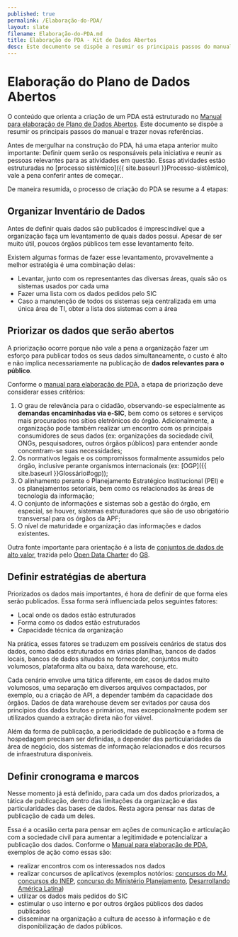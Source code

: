 ```yaml
---
published: true
permalink: /Elaboração-do-PDA/
layout: slate
filename: Elaboração-do-PDA.md
title: Elaboração do PDA - Kit de Dados Abertos
desc: Este documento se dispõe a resumir os principais passos do manual e trazer novas referências.
---
```


Elaboração do Plano de Dados Abertos
====

O conteúdo que orienta a criação de um PDA está estruturado no
[Manual para elaboração de Plano de Dados Abertos](http://www.planejamento.gov.br/secretarias/upload/Arquivos/governo_aberto/manual_elaboracao_plano_dados_abertos.pdf). 
Este documento se dispõe a resumir os principais passos do manual e trazer
novas referências.

Antes de mergulhar na construção do PDA, há uma etapa anterior muito importante:
Definir quem serão os responsáveis pela iniciativa e reunir as pessoas
relevantes para as atividades em questão. Essas atividades estão estruturadas no
[processo sistêmico]({{ site.baseurl }}Processo-sistêmico),
vale a pena conferir antes de começar..

De maneira resumida, o processo de criação do PDA se resume a 4 etapas:

## Organizar Inventário de Dados

Antes de definir quais dados são publicados é imprescindível que a organização faça
um levantamento de quais dados possui. Apesar de ser muito útil, poucos órgãos
públicos tem esse levantamento feito.

Existem algumas formas de fazer esse levantamento, provavelmente a melhor estratégia é uma combinação delas:

* Levantar, junto com os representantes das diversas áreas, quais são os sistemas usados por cada uma
* Fazer uma lista com os dados pedidos pelo SIC
* Caso a manutenção de todos os sistemas seja centralizada em uma única área de TI, obter a lista dos sistemas com a área


## Priorizar os dados que serão abertos

A priorização ocorre porque não vale a pena a organização fazer um esforço para publicar todos os seus dados simultaneamente, o custo é alto e não implica necessariamente na publicação de **dados relevantes para o público**. 

Conforme o [manual para elaboração de PDA](http://www.planejamento.gov.br/secretarias/upload/Arquivos/governo_aberto/manual_elaboracao_plano_dados_abertos.pdf), a etapa de priorização deve considerar esses critérios:

1. O grau de relevância para o cidadão, observando-se especialmente as **demandas encaminhadas via e-SIC**, bem como os setores e serviços mais procurados nos sítios eletrônicos do órgão. Adicionalmente, a organização pode também realizar um encontro com os principais consumidores de seus dados (ex: organizações da sociedade civil, ONGs, pesquisadores, outros órgãos públicos) para entender aonde concentram-se suas necessidades;
2. Os normativos legais e os compromissos formalmente assumidos pelo órgão, inclusive perante organismos internacionais (ex: [OGP]({{ site.baseurl }}Glossário#ogp)); 
3. O alinhamento perante o Planejamento Estratégico Institucional (PEI) e os planejamentos setoriais, bem como os relacionados às áreas de tecnologia da informação;
4. O conjunto de informações e sistemas sob a gestão do órgão, em especial, se houver, sistemas estruturadores que são de uso obrigatório transversal para os órgãos da APF;
5. O nível de maturidade e organização das informações e dados existentes.

Outra fonte importante para orientação é a lista de [conjuntos de dados de alto valor](https://www.gov.uk/government/publications/open-data-charter/g8-open-data-charter-and-technical-annex#action-2-release-of-high-value-data), 
trazida pelo [Open Data Charter](https://www.gov.uk/government/publications/open-data-charter) do [G8](http://en.wikipedia.org/wiki/G8).

## Definir estratégias de abertura

Priorizados os dados mais importantes, é hora de definir de que forma eles serão publicados. Essa forma será influenciada pelos seguintes fatores:

* Local onde os dados estão estruturados
* Forma como os dados estão estruturados
* Capacidade técnica da organização

Na prática, esses fatores se traduzem em possíveis cenários de status dos dados, como dados estruturados em várias planilhas, bancos de dados locais, bancos de dados situados no fornecedor, conjuntos muito volumosos, plataforma alta ou baixa, data warehouse, etc. 

Cada cenário envolve uma tática diferente, em casos de dados muito volumosos, uma separação em diversos arquivos compactados, por exemplo, ou a criação de API, a depender também da capacidade dos órgãos. Dados de data warehouse devem ser evitados por causa dos princípios dos dados brutos e primários, mas excepcionalmente podem ser utilizados quando a extração direta não for viável.

Além da forma de publicação, a periodicidade de publicação e a forma de hospedagem precisam ser definidas, a depender das particularidades da área de negócio, dos sistemas de informação relacionados e dos recursos de infraestrutura disponíveis.


## Definir cronograma e marcos

Nesse momento já está definido, para cada um dos dados priorizados, a tática de publicação, dentro das limitações da organização e das particularidades das bases de dados. Resta agora pensar nas datas de publicação de cada um deles.

Essa é a ocasião certa para pensar em ações de comunicação e articulação com a sociedade civil para 
aumentar a legitimidade e potencializar a publicação dos dados. Conforme o [Manual para elaboração de 
PDA]((http://www.planejamento.gov.br/secretarias/upload/Arquivos/governo_aberto/manual_elaboracao_plano_dados_abertos.pdf)), exemplos de ação como essas são: 

* realizar encontros com os interessados nos dados
* realizar concursos de aplicativos (exemplos notórios: [concursos do MJ](http://www.justica.gov.br/dados-abertos), 
[concursos do INEP](http://hackathondadoseducacionais.org.br/), 
[concurso do Ministério Planejamento](http://dados.gov.br/noticia/conheca-os-vencedores-do-concurso-nacional-de-dados-abertos/), 
[Desarrollando América Latina](http://desarrollandoamerica.org/))
* utilizar os dados mais pedidos do SIC
* estimular o uso interno e por outros órgãos públicos dos dados publicados
* disseminar na organização a cultura de acesso à informação e de disponibilização de dados públicos.


